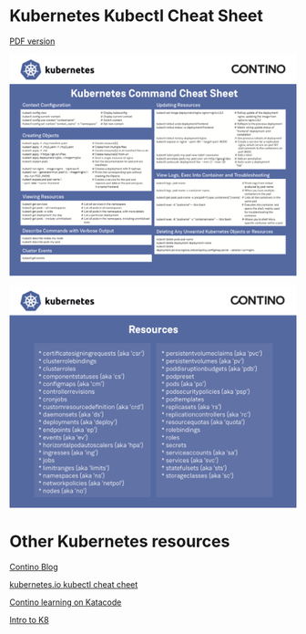 
# Kubernetes Kubectl Cheat Sheet

[PDF version](https://github.com/contino/kubernetes-command-cheat-sheet/raw/master/resources/kubernetes_cheatsheet.pdf)

![](resources/kubernetes_cheatsheet_front.png)

![](resources/kubernetes_cheatsheet_back.png)

# Other Kubernetes resources

[Contino Blog](https://www.contino.io/insights/topic/kubernetes)

[kubernetes.io kubectl cheat cheet](https://kubernetes.io/docs/reference/kubectl/cheatsheet/)

[Contino learning on Katacode](https://katacoda.com/contino/courses/kubernetes)

[Intro to K8](https://contino.github.io/intro-k8/)
